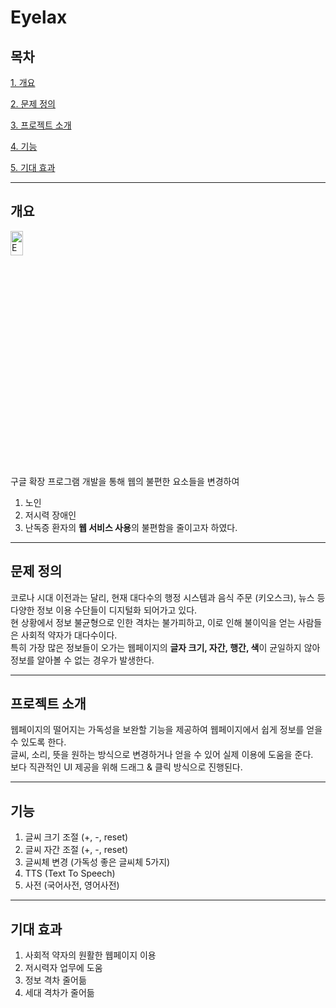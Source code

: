 # Eyelax

## 목차
[1. 개요](#개요)  
   
[2. 문제 정의](#문제-정의)  
   
[3. 프로젝트 소개](#프로젝트-소개)  
   
[4. 기능](#기능)  
   
[5. 기대 효과](#기대-효과)  
   

- - -

## 개요
<img src="https://user-images.githubusercontent.com/64372881/125543537-35e21ddb-9449-47a6-b221-3c719e78ae75.png" width="20%" height="10%" title="px(픽셀) 크기 설정" alt="Eyelax"></img>  
구글 확장 프로그램 개발을 통해 웹의 불편한 요소들을 변경하여
1. 노인
2. 저시력 장애인
3. 난독증 환자의 **웹 서비스 사용**의 불편함을 줄이고자 하였다.

- - -

## 문제 정의
코로나 시대 이전과는 달리, 현재 대다수의 행정 시스템과 음식 주문 (키오스크), 뉴스 등 다양한 정보 이용 수단들이 디지털화 되어가고 있다.   
현 상황에서 정보 불균형으로 인한 격차는 불가피하고, 이로 인해 불이익을 얻는 사람들은 사회적 약자가 대다수이다.   
특히 가장 많은 정보들이 오가는 웹페이지의 **글자 크기, 자간, 행간, 색**이 균일하지 않아 정보를 알아볼 수 없는 경우가 발생한다.   

- - -

## 프로젝트 소개
웹페이지의 떨어지는 가독성을 보완할 기능을 제공하여 웹페이지에서 쉽게 정보를 얻을 수 있도록 한다.   
글씨, 소리, 뜻을 원하는 방식으로 변경하거나 얻을 수 있어 실제 이용에 도움을 준다.   
보다 직관적인 UI 제공을 위해 드래그 & 클릭 방식으로 진행된다.

- - -

## 기능
1. 글씨 크기 조절 (+, -, reset)
2. 글씨 자간 조절 (+, -, reset)
3. 글씨체 변경 (가독성 좋은 글씨체 5가지)
4. TTS (Text To Speech)
5. 사전 (국어사전, 영어사전)

- - -

## 기대 효과
1. 사회적 약자의 원활한 웹페이지 이용
2. 저시력자 업무에 도움
3. 정보 격차 줄어듦
4. 세대 격차가 줄어듦
